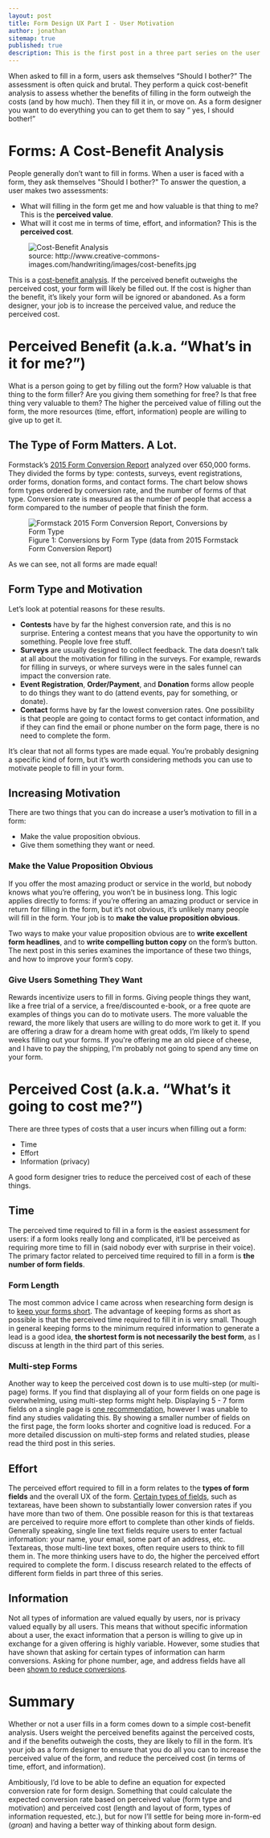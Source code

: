 ```yaml
---
layout: post
title: Form Design UX Part I - User Motivation
author: jonathan
sitemap: true
published: true
description: This is the first post in a three part series on the user experience (UX) of form design. This post introduces a model for thinking about form design from the user perspective. I outline the cost-benefit analysis implicitly performed by users when deciding to fill in a form or not, and discuss the perceived benefits and costs associated with the decision.
---
```


When asked to fill in a form, users ask themselves “Should I bother?” The assessment is often quick and brutal. 
They perform a quick cost-benefit analysis to assess whether the benefits of filling in the form outweigh the costs (and by how much). 
Then they fill it in, or move on. As a form designer you want to do everything you can to get them to say “ yes, I should bother!”

# Forms: A Cost-Benefit Analysis  #

People generally don’t want to fill in forms. When a user is faced with a form, they ask themselves "Should I bother?"
To answer the question, a user makes two assessments:
* What will filling in the form get me and how valuable is that thing to me? This is the **perceived value**.
* What will it cost me in terms of time, effort, and information? This is the **perceived cost**.

<figure class="figure">
  <img src="{{ site.baseurl }}/images/form-design/cost-benefits.jpg"
    class="img-responsive"
    alt="Cost-Benefit Analysis"
    />
  <figcaption class="figure-caption">source: http://www.creative-commons-images.com/handwriting/images/cost-benefits.jpg</figcaption>
</figure>

This is a [cost-benefit analysis](https://en.wikipedia.org/wiki/Cost%E2%80%93benefit_analysis). If the perceived benefit outweighs the perceived cost, your form will likely be filled out. 
If the cost is higher than the benefit, it’s likely your form will be ignored or abandoned. As a form designer, your job is to increase the perceived value, and reduce the perceived cost.

# Perceived Benefit (a.k.a. “What’s in it for me?”) #

What is a person going to get by filling out the form? How valuable is that thing to the form filler? 
Are you giving them something for free? Is that free thing very valuable to them? 
The higher the perceived value of filling out the form, the more resources (time, effort, information) 
people are willing to give up to get it. 

## The Type of Form Matters. A Lot. ##

Formstack’s [2015 Form Conversion Report](https://www.formstack.com/report/form-conversion-2015) analyzed over 650,000 forms. 
They divided the forms by type: contests, surveys, event registrations, order forms, donation forms, and contact forms. 
The chart below shows form types ordered by conversion rate, and the number of forms of that type. 
Conversion rate is measured as the number of people that access a form compared to the number of people that finish the form.

<figure class="figure">
  <img src="{{ site.baseurl }}/images/form-design/formstack-form-type-and-converstion-percentage.png"
    class="img-responsive"
    alt="Formstack 2015 Form Conversion Report, Conversions by Form Type"
    />
  <figcaption class="figure-caption">Figure 1: Conversions by Form Type (data from 2015 Formstack Form Conversion Report)</figcaption>
</figure>

As we can see, not all forms are made equal!

## Form Type and Motivation ##

Let’s look at potential reasons for these results.
* **Contests** have by far the highest conversion rate, and this is no surprise. Entering a contest means that you have the opportunity to win something. People love free stuff.
* **Surveys** are usually designed to collect feedback. The data doesn’t talk at all about the motivation for filling in the surveys. For example, rewards for filling in surveys, or where surveys were in the sales funnel can impact the conversion rate.
* **Event Registration**, **Order/Payment**, and **Donation** forms allow people to do things they want to do (attend events, pay for something, or donate).
* **Contact** forms have by far the lowest conversion rates. One possibility is that people are going to contact forms to get contact information, and if they can find the email or phone number on the form page, there is no need to complete the form.

It’s clear that not all forms types are made equal. You’re probably designing a specific kind of form, but it’s worth considering methods you can use to motivate people to fill in your form.

## Increasing Motivation ##

There are two things that you can do increase a user’s motivation to fill in a form:
* Make the value proposition obvious.
* Give them something they want or need.

### Make the Value Proposition Obvious ###

If you offer the most amazing product or service in the world, but nobody knows what you’re offering, you won’t be in business long. 
This logic applies directly to forms: if you’re offering an amazing product or service in return for filling in the form, 
but it’s not obvious, it’s unlikely many people will fill in the form. Your job is to **make the value proposition obvious**.

Two ways to make your value proposition obvious are to **write excellent form headlines**, and to **write compelling button copy** 
on the form’s button. The next post in this series examines the importance of these two things, and how to improve your form’s copy.

### Give Users Something They Want ###

Rewards incentivize users to fill in forms. Giving people things they want, like a free trial of a service, 
a free/discounted e-book, or a free quote are examples of things you can do to motivate users. The more valuable the reward, 
the more likely that users are willing to do more work to get it. If you are offering a draw for a dream home with great odds, 
I’m likely to spend weeks filling out your forms. If you're offering me an old piece of cheese, and I have to pay the shipping, 
I'm probably not going to spend any time on your form.

# Perceived Cost (a.k.a. “What’s it going to cost me?”) #

There are three types of costs that a user incurs when filling out a form:
* Time
* Effort
* Information (privacy)

A good form designer tries to reduce the perceived cost of each of these things.

## Time ##

The perceived time required to fill in a form is the easiest assessment for users: if a form looks really long and complicated, 
it’ll be perceived as requiring more time to fill in (said nobody ever with surprise in their voice). The primary factor related 
to perceived time required to fill in a form is **the number of form fields**.

### Form Length ###

The most common advice I came across when researching form design is to [keep your forms short](https://www.nngroup.com/articles/web-form-design/). The advantage of keeping forms 
as short as possible is that the perceived time required to fill it in is very small. Though in general keeping forms to 
the minimum required information to generate a lead is a good idea, **the shortest form is not necessarily the best form**, as I 
discuss at length in the third part of this series.

### Multi-step Forms ###

Another way to keep the perceived cost down is to use multi-step (or multi-page) forms. 
If you find that displaying all of your form fields on one page is overwhelming, using multi-step forms might help. 
Displaying 5 - 7 form fields on a single page is [one recommendation](https://blogs.adobe.com/creativecloud/designing-more-efficient-forms-structure-inputs-labels-and-actions/), however I was unable to find any studies validating this. 
By showing a smaller number of fields on the first page, the form looks shorter and cognitive load is reduced. 
For a more detailed discussion on multi-step forms and related studies, please read the third post in this series.

## Effort ##

The perceived effort required to fill in a form relates to the **types of form fields** and the overall UX of the form. 
[Certain types of fields](https://blog.hubspot.com/blog/tabid/6307/bid/6746/Which-Types-of-Form-Fields-Lower-Landing-Page-Conversions.aspx), 
such as textareas, have been shown to substantially lower conversion rates if you have more than two of them. One possible reason for this is that textareas are perceived to require more effort to complete than other kinds of fields. Generally speaking, single line text fields require users to enter factual information: your name, your email, some part of an address, etc. Textareas, those multi-line text boxes, often require users to think to fill them in. The more thinking users have to do, the higher the perceived effort required to complete the form. I discuss research related to the effects of different form fields in part three of this series.

## Information ##

Not all types of information are valued equally by users, nor is privacy valued equally by all users. 
This means that without specific information about a user, the exact information that a person is willing to give up in exchange for 
a given offering is highly variable. However, some studies that have shown that asking for certain types of information can harm 
conversions. Asking for phone number, age, and address fields have all been [shown to reduce conversions](https://blog.hubspot.com/blog/tabid/6307/bid/6748/3-form-fields-that-kill-landing-page-conversion-rates.aspx).

# Summary #

Whether or not a user fills in a form comes down to a simple cost-benefit analysis. Users weight the perceived benefits 
against the perceived costs, and if the benefits outweigh the costs, they are likely to fill in the form. 
It’s your job as a form designer to ensure that you do all you can to increase the perceived value of the form, 
and reduce the perceived cost (in terms of time, effort, and information).

Ambitiously, I’d love to be able to define an equation for expected conversion rate for form design. 
Something that could calculate the expected conversion rate based on perceived value (form type and motivation) 
and perceived cost (length and layout of form, types of information requested, etc.), but for now I’ll settle 
for being more in-form-ed (*groan*) and having a better way of thinking about form design.
